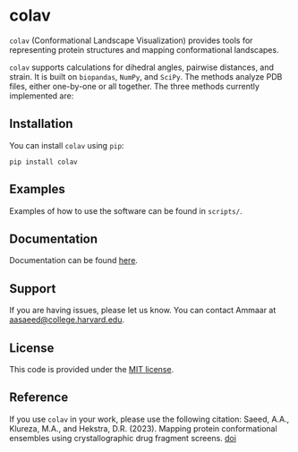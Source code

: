 # colav

`colav` (Conformational Landscape Visualization) provides tools for representing protein structures and mapping conformational landscapes. 

`colav` supports calculations for dihedral angles, pairwise distances, and strain. It is built on `biopandas`, `NumPy`, and `SciPy`. The methods analyze PDB files, either one-by-one or all together. The three methods currently implemented are: 

## Installation 

You can install `colav` using `pip`: 

```
pip install colav
```

## Examples 

Examples of how to use the software can be found in `scripts/`.

## Documentation 

Documentation can be found [here](rs-station.github.io/colav). 

## Support 

If you are having issues, please let us know. You can contact Ammaar at aasaeed@college.harvard.edu. 

## License 

This code is provided under the [MIT license](LICENSE). 

## Reference 

If you use `colav` in your work, please use the following citation: 
Saeed, A.A., Klureza, M.A., and Hekstra, D.R. (2023). Mapping protein conformational ensembles using crystallographic drug fragment screens. [doi]()